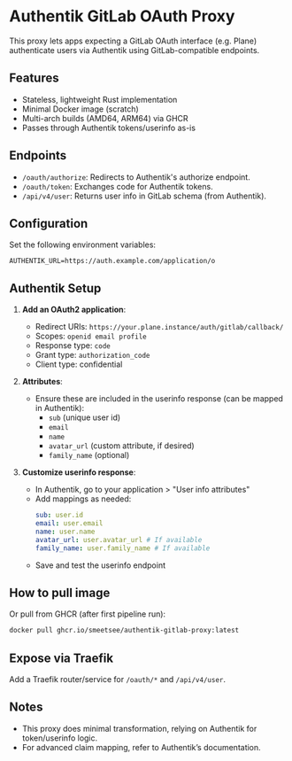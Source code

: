 # Authentik GitLab OAuth Proxy

This proxy lets apps expecting a GitLab OAuth interface (e.g. Plane) authenticate users via Authentik using GitLab-compatible endpoints.

## Features

- Stateless, lightweight Rust implementation
- Minimal Docker image (scratch)
- Multi-arch builds (AMD64, ARM64) via GHCR
- Passes through Authentik tokens/userinfo as-is

## Endpoints

- `/oauth/authorize`: Redirects to Authentik's authorize endpoint.
- `/oauth/token`: Exchanges code for Authentik tokens.
- `/api/v4/user`: Returns user info in GitLab schema (from Authentik).

## Configuration

Set the following environment variables:

```env
AUTHENTIK_URL=https://auth.example.com/application/o
```

## Authentik Setup

1. **Add an OAuth2 application**:
   - Redirect URIs: `https://your.plane.instance/auth/gitlab/callback/`
   - Scopes: `openid email profile`
   - Response type: `code`
   - Grant type: `authorization_code`
   - Client type: confidential

2. **Attributes**:
   - Ensure these are included in the userinfo response (can be mapped in Authentik):
     - `sub` (unique user id)
     - `email`
     - `name`
     - `avatar_url` (custom attribute, if desired)
     - `family_name` (optional)

3. **Customize userinfo response**:
   - In Authentik, go to your application > "User info attributes"
   - Add mappings as needed:
     ```yaml
     sub: user.id
     email: user.email
     name: user.name
     avatar_url: user.avatar_url # If available
     family_name: user.family_name # If available
     ```
   - Save and test the userinfo endpoint

## How to pull image

Or pull from GHCR (after first pipeline run):

```sh
docker pull ghcr.io/smeetsee/authentik-gitlab-proxy:latest
```

## Expose via Traefik

Add a Traefik router/service for `/oauth/*` and `/api/v4/user`.

## Notes

- This proxy does minimal transformation, relying on Authentik for token/userinfo logic.
- For advanced claim mapping, refer to Authentik’s documentation.
